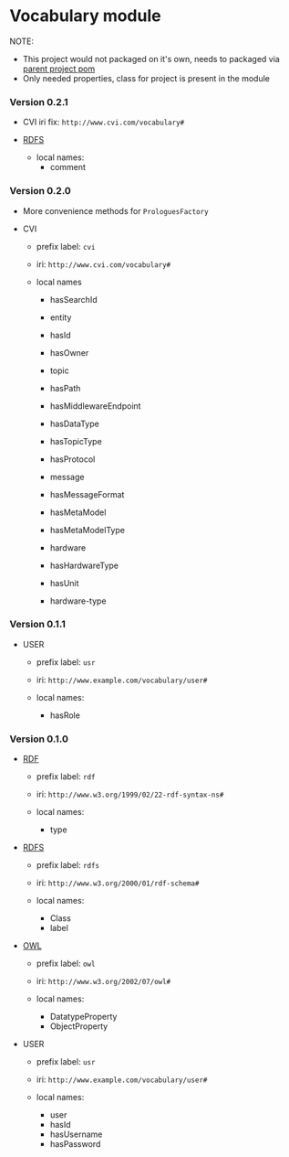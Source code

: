 # Vocabulary module

NOTE: 
- This project would not packaged on it's own, needs to packaged via [parent project pom](../pom.xml)
- Only needed properties, class for project is present in the module

### Version 0.2.1


- CVI iri fix: `http://www.cvi.com/vocabulary#`

- [RDFS](http://www.w3.org/2000/01/rdf-schema# "RDFS")    
    - local names:
        - comment
        
### Version 0.2.0

- More convenience methods for `ProloguesFactory` 

- CVI
    - prefix label: `cvi`
    - iri: `http://www.cvi.com/vocabulary#`
    
    - local names
        - hasSearchId
        
        - entity
        - hasId
        - hasOwner
        
        - topic
        - hasPath
        - hasMiddlewareEndpoint
        - hasDataType
        - hasTopicType
        - hasProtocol
        
        - message
        - hasMessageFormat
        - hasMetaModel
        - hasMetaModelType
        
        - hardware
        - hasHardwareType
        - hasUnit
        
        - hardware-type 
          
### Version 0.1.1

- USER
    - prefix label: `usr`
    - iri: `http://www.example.com/vocabulary/user#`
    
    - local names:
        - hasRole
        

### Version 0.1.0

- [RDF](http://www.w3.org/1999/02/22-rdf-syntax-ns# "RDF")
    - prefix label: `rdf`
    - iri: `http://www.w3.org/1999/02/22-rdf-syntax-ns#`
    
    - local names:
        - type
        

- [RDFS](http://www.w3.org/2000/01/rdf-schema# "RDFS")
    - prefix label: `rdfs`
    - iri: `http://www.w3.org/2000/01/rdf-schema#`
    
    - local names:
        - Class
        - label

- [OWL](http://www.w3.org/2002/07/owl# "OWL")
    - prefix label: `owl`
    - iri: `http://www.w3.org/2002/07/owl#`
    
    - local names:
        - DatatypeProperty
        - ObjectProperty
        
- USER
    - prefix label: `usr`
    - iri: `http://www.example.com/vocabulary/user#`
    
    - local names:
        - user
        - hasId
        - hasUsername
        - hasPassword
